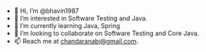 - 👋 Hi, I’m @bhavin1987
- 👀 I’m interested in Software Testing and Java.
- 🌱 I’m currently learning Java, Spring
- 💞️ I’m looking to collaborate on Software Testing and Core Java.
- 📫 Reach me at chandaranabj@gmail.com.

<!---
bhavin1987/bhavin1987 is a ✨ special ✨ repository because its `README.md` (this file) appears on your GitHub profile.
You can click the Preview link to take a look at your changes.
--->
